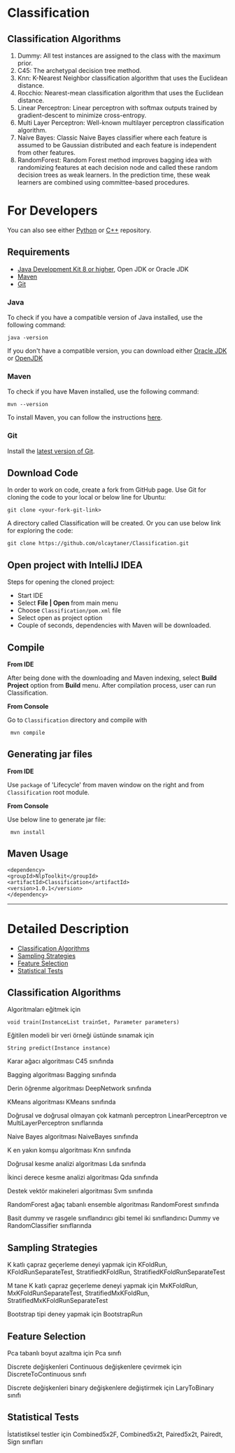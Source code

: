 # Classification

## Classification Algorithms

1. Dummy: All test instances are assigned to the class with the maximum prior.
2. C45: The archetypal decision tree method.
3. Knn: K-Nearest Neighbor classification algorithm that uses the Euclidean distance.
4. Rocchio: Nearest-mean classification algorithm that uses the Euclidean distance.
5. Linear Perceptron: Linear perceptron with softmax outputs trained by gradient-descent to minimize cross-entropy.
6. Multi Layer Perceptron: Well-known multilayer perceptron classification algorithm.
7. Naive Bayes: Classic Naive Bayes classifier where each feature is assumed to be Gaussian distributed and each feature is independent from other features.
8. RandomForest: Random Forest method improves bagging idea with randomizing features at each decision node and called these random decision trees as weak learners. In the prediction time, these weak learners are combined using committee-based procedures.

For Developers
============
You can also see either [Python](https://github.com/olcaytaner/Classification-Py) 
or [C++](https://github.com/olcaytaner/Classification-CPP) repository.
## Requirements

* [Java Development Kit 8 or higher](#java), Open JDK or Oracle JDK
* [Maven](#maven)
* [Git](#git)

### Java 

To check if you have a compatible version of Java installed, use the following command:

    java -version
    
If you don't have a compatible version, you can download either [Oracle JDK](https://www.oracle.com/technetwork/java/javase/downloads/jdk8-downloads-2133151.html) or [OpenJDK](https://openjdk.java.net/install/)    

### Maven
To check if you have Maven installed, use the following command:

    mvn --version
    
To install Maven, you can follow the instructions [here](https://maven.apache.org/install.html).      

### Git

Install the [latest version of Git](https://git-scm.com/book/en/v2/Getting-Started-Installing-Git).

## Download Code

In order to work on code, create a fork from GitHub page. 
Use Git for cloning the code to your local or below line for Ubuntu:

	git clone <your-fork-git-link>

A directory called Classification will be created. Or you can use below link for exploring the code:

	git clone https://github.com/olcaytaner/Classification.git

## Open project with IntelliJ IDEA

Steps for opening the cloned project:

* Start IDE
* Select **File | Open** from main menu
* Choose `Classification/pom.xml` file
* Select open as project option
* Couple of seconds, dependencies with Maven will be downloaded. 


## Compile

**From IDE**

After being done with the downloading and Maven indexing, select **Build Project** option from **Build** menu. After compilation process, user can run Classification.

**From Console**

Go to `Classification` directory and compile with 

     mvn compile 

## Generating jar files

**From IDE**

Use `package` of 'Lifecycle' from maven window on the right and from `Classification` root module.

**From Console**

Use below line to generate jar file:

     mvn install

## Maven Usage

	<dependency>
  	<groupId>NlpToolkit</groupId>
  	<artifactId>Classification</artifactId>
  	<version>1.0.1</version>
	</dependency>

------------------------------------------------

Detailed Description
============
+ [Classification Algorithms](#classification-algorithms)
+ [Sampling Strategies](#sampling-strategies)
+ [Feature Selection](#feature-selection)
+ [Statistical Tests](#statistical-tests)

## Classification Algorithms

Algoritmaları eğitmek için

	void train(InstanceList trainSet, Parameter parameters)

Eğitilen modeli bir veri örneği üstünde sınamak için

	String predict(Instance instance)

Karar ağacı algoritması C45 sınıfında

Bagging algoritması Bagging sınıfında

Derin öğrenme algoritması DeepNetwork sınıfında

KMeans algoritması KMeans sınıfında

Doğrusal ve doğrusal olmayan çok katmanlı perceptron LinearPerceptron ve 
MultiLayerPerceptron sınıflarında

Naive Bayes algoritması NaiveBayes sınıfında

K en yakın komşu algoritması Knn sınıfında

Doğrusal kesme analizi algoritması Lda sınıfında

İkinci derece kesme analizi algoritması Qda sınıfında

Destek vektör makineleri algoritması Svm sınıfında

RandomForest ağaç tabanlı ensemble algoritması RandomForest sınıfında

Basit dummy ve rasgele sınıflandırıcı gibi temel iki sınıflandırıcı Dummy ve 
RandomClassifier sınıflarında

## Sampling Strategies

K katlı çapraz geçerleme deneyi yapmak için KFoldRun, KFoldRunSeparateTest, 
StratifiedKFoldRun, StratifiedKFoldRunSeparateTest

M tane K katlı çapraz geçerleme deneyi yapmak için MxKFoldRun, MxKFoldRunSeparateTest,
StratifiedMxKFoldRun, StratifiedMxKFoldRunSeparateTest

Bootstrap tipi deney yapmak için BootstrapRun

## Feature Selection

Pca tabanlı boyut azaltma için Pca sınıfı

Discrete değişkenleri Continuous değişkenlere çevirmek için DiscreteToContinuous sınıfı

Discrete değişkenleri binary değişkenlere değiştirmek için LaryToBinary sınıfı

## Statistical Tests

İstatistiksel testler için Combined5x2F, Combined5x2t, Paired5x2t, Pairedt, Sign sınıfları
